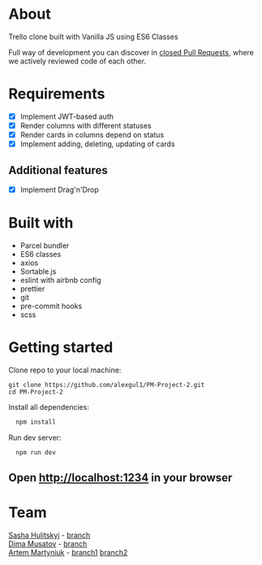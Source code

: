 # About
Trello clone built with Vanilla JS using ES6 Classes

Full way of development you can discover in [closed Pull Requests](https://github.com/alexgul1/PM-Project-2/pulls?q=is%3Apr+sort%3Aupdated-desc+is%3Aclosed), where we actively reviewed code of each other.

# Requirements

- [x] Implement JWT-based auth
- [x] Render columns with different statuses
- [x] Render cards in columns depend on status
- [x] Implement adding, deleting, updating of cards

## Additional features

- [x] Implement Drag'n'Drop

# Built with

- Parcel bundler
- ES6 classes
- axios
- Sortable.js
- eslint with airbnb config
- prettier
- git
- pre-commit hooks
- scss

# Getting started

Clone repo to your local machine:

```git
git clone https://github.com/alexgul1/PM-Project-2.git  
cd PM-Project-2
```

Install all dependencies:

```bash
  npm install
```

Run dev server:

```bash
  npm run dev
```

## Open [http://localhost:1234](http://localhost:1234) in your browser

# Team
[Sasha Hulitskyi](https://github.com/alexgul1) - [branch](https://github.com/alexgul1/PM-Project-2/tree/hulitskyi-dev)    
[Dima Musatov](https://github.com/matroskin062) - [branch](https://github.com/alexgul1/PM-Project-2/tree/musatov)  
[Artem Martyniuk](https://github.com/muartem) - [branch1](https://github.com/alexgul1/PM-Project-2/tree/N-muartem) [branch2](https://github.com/alexgul1/PM-Project-2/tree/muartem) 

